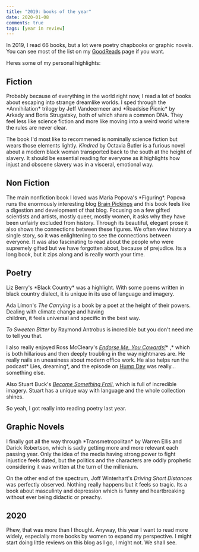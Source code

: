 ```yaml
---
title: "2019: books of the year"  
date: 2020-01-08
comments: true  
tags: [year in review]  
---
```


In 2019, I read 66 books, but a lot were poetry chapbooks or graphic novels. You can see most of the list on my <a rel="noopener noreferrer" href="http://www.goodreads.com/user_challenges/14946242">GoodReads</a> page if you want.  

Heres some of my personal highlights:  
<h2>Fiction</h2>  
Probably because of everything in the world right now, I read a lot of books about escaping into strange dreamlike worlds. I sped through the *Annihilation* trilogy by Jeff Vandeermeer and *Roadsise Picnic* by Arkady and Boris Strugatsky, both of which share a common DNA. They feel less like science fiction and more like moving into a weird world where the rules are never clear.  

The book I'd most like to recommened is nominally science fiction but wears those elements lightly. *Kindred* by Octavia Butler is a furious novel about a modern black woman transported back to the south at the height of slavery. It should be essential reading for everyone as it highlights how injust and obscene slavery was in a visceral, emotional way.  
<h2>Non Fiction</h2>  
The main nonfiction book I loved was Maria Popova's *Figuring*. Popova runs the enormously interesting blog <a href="https://www.brainpickings.org/" rel="noopener noreferrer">Brain Pickings</a> and this book feels like a digestion and development of that blog. Focusing on a few gifted scientists and artists, mostly queer, mostly women, it asks why they have been unfairly excluded from history. Through its beautiful, elegant prose it also shows the connections between these figures. We often view history a single story, so it was enlightening to see the connections between everyone. It was also fascinating to read about the people who were supremely gifted but we have forgotten about, because of prejudice. Its a long book, but it zips along and is really worth your time.  
<h2>Poetry</h2>  
Liz Berry's *Black Country* was a highlight. With some poems written in black country dialect, it is unique in its use of language and imagery.  

Ada Límon's *The Carrying* is a book by a poet at the height of their powers. Dealing with climate change and having  
children, it feels universal and specific in the best way.  

*To Sweeten Bitter* by Raymond Antrobus is incredible but you don't need me to tell you that.  

I also really enjoyed Ross McCleary's *<a href="https://stewedrhubarb.org/product/endorse-me-ross-mccleary/">Endorse Me, You Cowards!</a>** ,* which is both hillarious and then deeply troubling in the way nightmares are. He really nails an uneasiness about modern office work. He also helps run the podcast* Lies, dreaming*, and the episode on <a href="https://poetryasfuck.wordpress.com/2019/07/03/hump-day/">Hump Day</a> was really... something else.  

Also Stuart Buck's *<a href="https://www.selcouthstation.com/product-page/become-something-frail-by-stuart-buck">Become Something Frail</a>*, which is full of incredible imagery. Stuart has a unique way with language and the whole collection shines.  

So yeah, I got really into reading poetry last year.  
<h2>Graphic Novels</h2>  
I finally got all the way through *Transmetropolitan* by Warren Ellis and Darick Robertson, which is sadly getting more and more relevant each passing year. Only the idea of the media having strong power to fight injustice feels dated, but the politics and the characters are oddly prophetic considering it was written at the turn of the millenium.  

On the other end of the spectrum, Joff Winterhart's *Driving Short Distances* was perfectly observed. Nothing really happens but it feels so tragic. Its a book about masculinty and depression which is funny and heartbreaking without ever being didactic or preachy.  
<h2>2020</h2>  
Phew, that was more than I thought. Anyway, this year I want to read more widely, especially more books by women to expand my perspective. I might start doing little reviews on this blog as I go, I might not. We shall see.  
